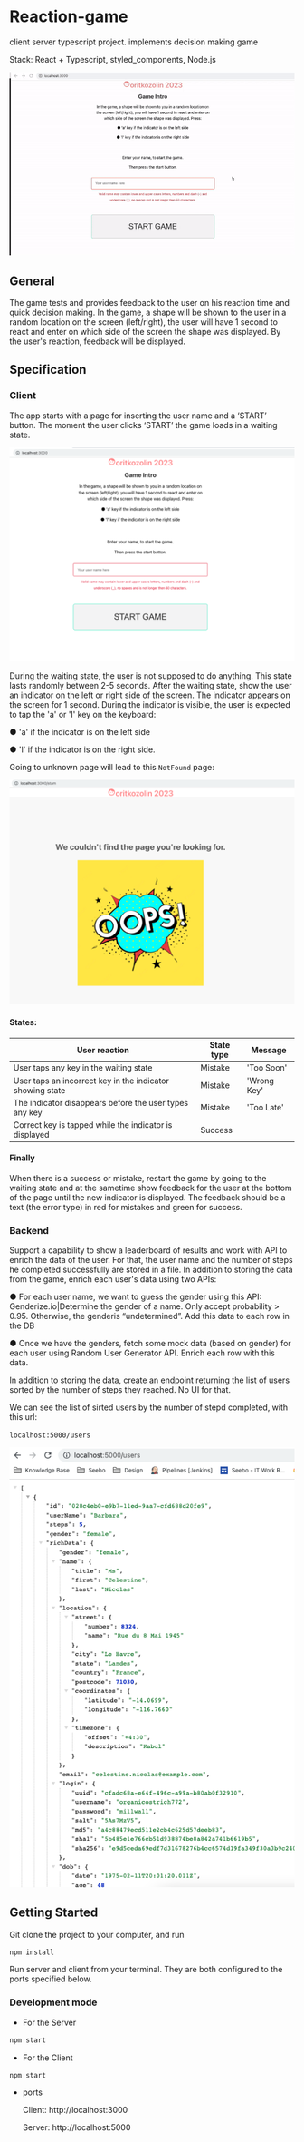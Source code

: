 # Reaction-game
client server typescript project. implements decision making game

Stack: React + Typescript, styled_components, Node.js

![app preview](gameShot.gif)
## General
The game tests and provides feedback to the user on his reaction time and quick decision making.
In the game, a shape will be shown to the user in a random location on the screen (left/right),
the user will have 1 second to react and enter on which side of the screen the shape was displayed.
By the user's reaction, feedback will be displayed.
## Specification
### Client
The app starts with a page for inserting the user name and a ‘START’ button. 
The moment the user clicks ‘START’ the game loads in a waiting state. 

![Not found](startPage.png)

During the waiting state, the user is not supposed to do anything. 
This state lasts randomly between 2-5 seconds. 
After the waiting state, show the user an indicator on the left or right side of the screen. 
The indicator appears on the screen for 1 second. 
During the indicator is visible, the user is expected to tap the 'a' or 'l' key on the keyboard:

● 'a' if the indicator is on the left side

● 'l' if the indicator is on the right side. 

Going to unknown page will lead to this `NotFound` page:

![Not found](oops.png)
#### States:

| User reaction                                             | State type | Message      |
| ---------------------------------------------------------- | ----------| ------------ |
| User taps any key in the waiting state                     | Mistake   | 'Too Soon'   |
| User taps an incorrect key in the indicator showing state  | Mistake   | 'Wrong Key'  |
| The indicator disappears before the user types any key     | Mistake   | 'Too Late'   |
| Correct key is tapped while the indicator is displayed     | Success   |              |


#### Finally
When there is a success or mistake, restart the game by going to the waiting state 
and at the sametime show feedback for the user at the bottom of the page until 
the new indicator is displayed.
The feedback should be a text (the error type) in red for mistakes and green for success. 

### Backend
Support a capability to show a leaderboard of results and work with API 
to enrich the data of the user.
For that, the user name and the number of steps he completed successfully are stored in a file.
In addition to storing the data from the game, enrich each user's data using two APIs:

● For each user name, we want to guess the gender using this API: Genderize.io|Determine the gender of a name. 
Only accept probability > 0.95. 
Otherwise, the genderis “undetermined”. 
Add this data to each row in the DB

● Once we have the genders, fetch some mock data (based on gender) for each user using Random User Generator API. 
Enrich each row with this data.

In addition to storing the data, create an endpoint returning the list of users sorted by the number of steps they reached. 
No UI for that.

We can see the list of sirted users by the number of stepd completed, with this url:

`localhost:5000/users`

![Sorted users](sortedUsers.png)

## Getting Started
Git clone the project to your computer, and run

```bash
npm install
```
Run server and client from your terminal.
They are both configured to the ports specified below.
### Development mode

- For the Server

```bash
npm start
```

- For the Client

```bash
npm start
```

- ports

  Client: http://localhost:3000

  Server: http://localhost:5000